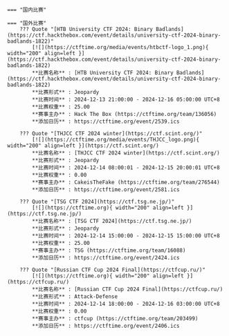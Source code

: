     === "国内比赛"
    
    === "国外比赛"
        ??? Quote "[HTB University CTF 2024: Binary Badlands](https://ctf.hackthebox.com/event/details/university-ctf-2024-binary-badlands-1822)"  
            [![](https://ctftime.org/media/events/htbctf-logo_1.png){ width="200" align=left }](https://ctf.hackthebox.com/event/details/university-ctf-2024-binary-badlands-1822)  
            **比赛名称** : [HTB University CTF 2024: Binary Badlands](https://ctf.hackthebox.com/event/details/university-ctf-2024-binary-badlands-1822)  
            **比赛形式** : Jeopardy  
            **比赛时间** : 2024-12-13 21:00:00 - 2024-12-16 05:00:00 UTC+8  
            **比赛权重** : 25.00  
            **赛事主办** : Hack The Box (https://ctftime.org/team/136056)  
            **添加日历** : https://ctftime.org/event/2539.ics  
            
        ??? Quote "[THJCC CTF 2024 winter](https://ctf.scint.org/)"  
            [![](https://ctftime.org/media/events/THJCC_logo.png){ width="200" align=left }](https://ctf.scint.org/)  
            **比赛名称** : [THJCC CTF 2024 winter](https://ctf.scint.org/)  
            **比赛形式** : Jeopardy  
            **比赛时间** : 2024-12-14 08:00:01 - 2024-12-15 20:00:01 UTC+8  
            **比赛权重** : 0.00  
            **赛事主办** : CakeisTheFake (https://ctftime.org/team/276544)  
            **添加日历** : https://ctftime.org/event/2581.ics  
            
        ??? Quote "[TSG CTF 2024](https://ctf.tsg.ne.jp/)"  
            [![](https://ctftime.org){ width="200" align=left }](https://ctf.tsg.ne.jp/)  
            **比赛名称** : [TSG CTF 2024](https://ctf.tsg.ne.jp/)  
            **比赛形式** : Jeopardy  
            **比赛时间** : 2024-12-14 15:00:00 - 2024-12-15 15:00:00 UTC+8  
            **比赛权重** : 25.00  
            **赛事主办** : TSG (https://ctftime.org/team/16088)  
            **添加日历** : https://ctftime.org/event/2424.ics  
            
        ??? Quote "[Russian CTF Cup 2024 Final](https://ctfcup.ru/)"  
            [![](https://ctftime.org){ width="200" align=left }](https://ctfcup.ru/)  
            **比赛名称** : [Russian CTF Cup 2024 Final](https://ctfcup.ru/)  
            **比赛形式** : Attack-Defense  
            **比赛时间** : 2024-12-14 18:00:00 - 2024-12-16 03:00:00 UTC+8  
            **比赛权重** : 0.00  
            **赛事主办** : ctfcup (https://ctftime.org/team/203499)  
            **添加日历** : https://ctftime.org/event/2406.ics  
            